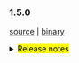 ### 1.5.0 

 [source](https://github.com/seata/seata/archive/v1.5.0.zip) |
 [binary](https://github.com/seata/seata/releases/download/v1.5.0/seata-server-1.5.0.zip) 

<details>
  <summary><mark>Release notes</mark></summary>


  ### Seata 1.5.0

  Seata 1.5.0 Released.

  Seata is an easy-to-use, high-performance, open source distributed transaction solution.

  The version is updated as follows:

  ### feature：

  - [[#3172](https://github.com/seata/seata/pull/3172)] support rollback info compress
  - [[#3372](https://github.com/seata/seata/pull/3372)] Saga support customize whether update last retry log
  - [[#3411](https://github.com/seata/seata/pull/3411)] support seata server thread pool parameters configuration
  - [[#3348](https://github.com/seata/seata/pull/3348)] support redis sentinel mode
  - [[#2667](https://github.com/seata/seata/pull/2667)] support password decryption
  - [[#3427](https://github.com/seata/seata/pull/3427)] add distributed lock interface

### bugfix：

  - [[#3258](https://github.com/seata/seata/pull/3258)] fix AsyncWorker potential OOM problem 
  - [[#3293](https://github.com/seata/seata/pull/3293)] configuration cache get value cast exception
  - [[#3241](https://github.com/seata/seata/pull/3241)] forbidden use order by or limit in multi sql
  - [[#3406](https://github.com/seata/seata/pull/3406)] fix the value can not be push to nacos when special charset in config.txt
  - [[#3418](https://github.com/seata/seata/pull/3418)] fix getGeneratedKeys may get history pk
  - [[#3408](https://github.com/seata/seata/pull/3408)] run with jar file and not package third lib into jar file, this.getClass().getClassLoader() will be null
  - [[#3431](https://github.com/seata/seata/pull/3431)] fix property bean may not be initialized when reading configuration
  - [[#3413](https://github.com/seata/seata/pull/3413)] fix the logic of rollback to savepoint and release to savepoint


  ### optimize： 

  - [[#3383](https://github.com/seata/seata/pull/3383)] optimize StatementProxyTest unit test 
  - [[#3341](https://github.com/seata/seata/pull/3341)] get config from file system even without file: prefix
  - [[#3385](https://github.com/seata/seata/pull/3385)] optimize github action
  - [[#3175](https://github.com/seata/seata/pull/3175)] improve UUIDGenerator using "history time" version of snowflake algorithm 
  - [[#3291](https://github.com/seata/seata/pull/3291)] mysql jdbc connect param
  - [[#3336](https://github.com/seata/seata/pull/3336)] get netty config property from system properties
  - [[#3369](https://github.com/seata/seata/pull/3369)] add github action secrets env for dockerHub
  - [[#3343](https://github.com/seata/seata/pull/3343)] Migrate CI provider from Travis CI to Github Actions
  - [[#3365](https://github.com/seata/seata/pull/3365)] optimize ParameterParserTest test case failed
  - [[#3359](https://github.com/seata/seata/pull/3359)] remove unused test case
  - [[#3397](https://github.com/seata/seata/pull/3397)] add the change records folder
  - [[#3303](https://github.com/seata/seata/pull/3303)] supports reading all configurations from a single Nacos dataId
  - [[#3380](https://github.com/seata/seata/pull/3380)] globalTransactionScanner listener optimize
  - [[#3123](https://github.com/seata/seata/pull/3123)] The server directory is build by version, and build only when the profile is release-seata
  - [[#3415](https://github.com/seata/seata/pull/3415)] optimize maven clean plugin to clear the distribution directory 
  - [[#3316](https://github.com/seata/seata/pull/3316)] optimize the property bean may not be initialized while reading config value
  - [[#3420](https://github.com/seata/seata/pull/3420)] optimize enumerated classes and add unit tests
  - [[#3436](https://github.com/seata/seata/pull/3436)] optimize typo in SQLType class 
  
  
  ### test

  - [[#3381](https://github.com/seata/seata/pull/3381)] test case for tmClient

  Thanks to these contributors for their code commits. Please report an unintended omission.  

  - [slievrly](https://github.com/slievrly) 
  - [selfishlover](https://github.com/selfishlover)
  - [l8189352](https://github.com/l81893521)
  - [hoverruan](https://github.com/hoverruan ) 
  - [jsbxyyx](https://github.com/jsbxyyx) 
  - [caohdgege](https://github.com/caohdgege) 
  - [a364176773](https://github.com/a364176773)
  - [anselleeyy](https://github.com/anselleeyy)
  - [Ifdevil](https://github.com/Ifdevil)
  - [Rubbernecker](https://github.com/Rubbernecker)
  - [lvxianzheng](https://github.com/lvxianzheng)
  - [lj2018110133](https://github.com/lj2018110133)
  - [wangliang181230](https://github.com/wangliang181230)
  - [xingfudeshi](https://github.com/xingfudeshi)
  - [MentosL](https://github.com/MentosL)
  - [lian88jian](https://github.com/lian88jian)

  Also, we receive many valuable issues, questions and advices from our community. Thanks for you all.

   #### Link

   - **Seata:** https://github.com/seata/seata  
   - **Seata-Samples:** https://github.com/seata/seata-samples   
   - **Release:** https://github.com/seata/seata/releases
   - **WebSite:** https://seata.io

</details>
